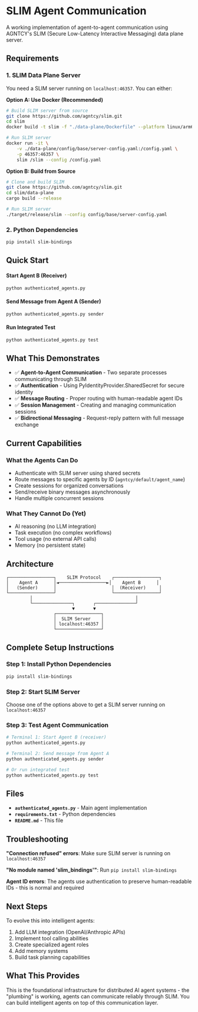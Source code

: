 # SLIM Agent Communication

A working implementation of agent-to-agent communication using AGNTCY's SLIM (Secure Low-Latency Interactive Messaging) data plane server.

## Requirements

### 1. SLIM Data Plane Server
You need a SLIM server running on `localhost:46357`. You can either:

**Option A: Use Docker (Recommended)**
```bash
# Build SLIM server from source
git clone https://github.com/agntcy/slim.git
cd slim
docker build -t slim -f "./data-plane/Dockerfile" --platform linux/arm64 --target slim-release .

# Run SLIM server
docker run -it \
    -v ./data-plane/config/base/server-config.yaml:/config.yaml \
    -p 46357:46357 \
    slim /slim --config /config.yaml
```

**Option B: Build from Source**
```bash
# Clone and build SLIM
git clone https://github.com/agntcy/slim.git
cd slim/data-plane
cargo build --release

# Run SLIM server
./target/release/slim --config config/base/server-config.yaml
```

### 2. Python Dependencies
```bash
pip install slim-bindings
```

## Quick Start

#### Start Agent B (Receiver)
```bash
python authenticated_agents.py
```

#### Send Message from Agent A (Sender)
```bash
python authenticated_agents.py sender
```

#### Run Integrated Test
```bash
python authenticated_agents.py test
```

## What This Demonstrates

- ✅ **Agent-to-Agent Communication** - Two separate processes communicating through SLIM
- ✅ **Authentication** - Using PyIdentityProvider.SharedSecret for secure identity
- ✅ **Message Routing** - Proper routing with human-readable agent IDs
- ✅ **Session Management** - Creating and managing communication sessions
- ✅ **Bidirectional Messaging** - Request-reply pattern with full message exchange

## Current Capabilities

### What the Agents Can Do
- Authenticate with SLIM server using shared secrets
- Route messages to specific agents by ID (`agntcy/default/agent_name`)
- Create sessions for organized conversations
- Send/receive binary messages asynchronously
- Handle multiple concurrent sessions

### What They Cannot Do (Yet)
- AI reasoning (no LLM integration)
- Task execution (no complex workflows)
- Tool usage (no external API calls)
- Memory (no persistent state)

## Architecture

```
┌─────────────────┐    SLIM Protocol    ┌─────────────────┐
│    Agent A      │◄──────────────────►│    Agent B      │
│   (Sender)      │                     │  (Receiver)     │
└─────────────────┘                     └─────────────────┘
         │                                       │
         └───────────────┐       ┌───────────────┘
                         ▼       ▼
                  ┌─────────────────┐
                  │  SLIM Server    │
                  │ localhost:46357 │
                  └─────────────────┘
```

## Complete Setup Instructions

### Step 1: Install Python Dependencies
```bash
pip install slim-bindings
```

### Step 2: Start SLIM Server
Choose one of the options above to get a SLIM server running on `localhost:46357`

### Step 3: Test Agent Communication
```bash
# Terminal 1: Start Agent B (receiver)
python authenticated_agents.py

# Terminal 2: Send message from Agent A
python authenticated_agents.py sender

# Or run integrated test
python authenticated_agents.py test
```

## Files

- **`authenticated_agents.py`** - Main agent implementation
- **`requirements.txt`** - Python dependencies
- **`README.md`** - This file

## Troubleshooting

**"Connection refused" errors**: Make sure SLIM server is running on `localhost:46357`

**"No module named 'slim_bindings'"**: Run `pip install slim-bindings`

**Agent ID errors**: The agents use authentication to preserve human-readable IDs - this is normal and required

## Next Steps

To evolve this into intelligent agents:
1. Add LLM integration (OpenAI/Anthropic APIs)
2. Implement tool calling abilities
3. Create specialized agent roles
4. Add memory systems
5. Build task planning capabilities

## What This Provides

This is the foundational infrastructure for distributed AI agent systems - the "plumbing" is working, agents can communicate reliably through SLIM. You can build intelligent agents on top of this communication layer.